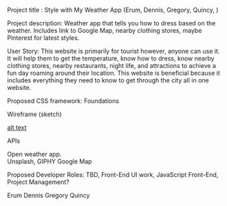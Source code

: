 
Project title :
 Style with My Weather App (Erum, Dennis, Gregory, Quincy, )
		 	 	 										
Project description:
Weather app that tells you how to dress based on the weather. Includes link to Google Map, nearby clothing stores, maybe Pinterest for latest styles. 

User Story:
This website is primarily for tourist however, anyone can use it. It will help them to get the temperature, know how to dress, know nearby clothing stores, nearby restaurants, night life, and attractions to achieve a fun day roaming around their location. This website is beneficial because it includes everything they need to know to get through the city all in one website. 


Proposed CSS framework:
Foundations




Wireframe (sketch)

[alt text](./Assets/sketch.jpg)



APIs

Open weather app.  
Unsplash, GIPHY
Google Map



Proposed Developer Roles:
TBD, Front-End UI work, JavaScript Front-End, Project Management?

Erum
Dennis
Gregory 
Quincy




		 	 	 		
			
				
					
						

			
		





